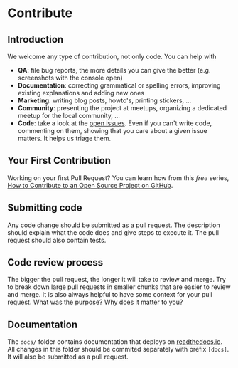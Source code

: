 # Contribute

## Introduction

We welcome any type of contribution, not only code. You can help with 
- **QA**: file bug reports, the more details you can give the better (e.g. screenshots with the console open)
- **Documentation**: correcting grammatical or spelling errors, improving existing explanations and adding new ones
- **Marketing**: writing blog posts, howto's, printing stickers, ...
- **Community**: presenting the project at meetups, organizing a dedicated meetup for the local community, ...
- **Code**: take a look at the [open issues](issues). Even if you can't write code, commenting on them, showing that you care about a given issue matters. It helps us triage them.

## Your First Contribution

Working on your first Pull Request? You can learn how from this *free* series, [How to Contribute to an Open Source Project on GitHub](https://egghead.io/series/how-to-contribute-to-an-open-source-project-on-github).

## Submitting code

Any code change should be submitted as a pull request. The description should explain what the code does and give steps to execute it. The pull request should also contain tests.

## Code review process

The bigger the pull request, the longer it will take to review and merge. Try to break down large pull requests in smaller chunks that are easier to review and merge.
It is also always helpful to have some context for your pull request. What was the purpose? Why does it matter to you?

## Documentation

The `docs/` folder contains documentation that deploys on [readthedocs.io](https://naetverk.readthedocs.io/en/latest/). All changes in this folder should be commited separately with prefix `[docs]`. It will also be submitted as a pull request.

<!-- This `CONTRIBUTING.md` is based on @nayafia's template https://github.com/nayafia/contributing-template -->
